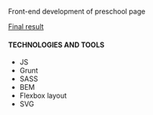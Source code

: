 <p>Front-end development of preschool page</p>
<a href="href=https://lastavenka.github.io/kidzmaster/build/index.min.html" target="_blank">Final result</a>

<h4>TECHNOLOGIES AND TOOLS</h4>
<ul>
  <li>JS</li>
  <li>Grunt</li>
  <li>SASS</li>
  <li>BEM</li>
  <li>Flexbox layout</li>
  <li>SVG</li>
</ul>
